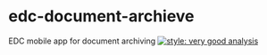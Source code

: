 # edc-document-archieve
EDC mobile app for document archiving
[![style: very good analysis](https://img.shields.io/badge/style-very_good_analysis-B22C89.svg)](https://pub.dev/packages/very_good_analysis)

